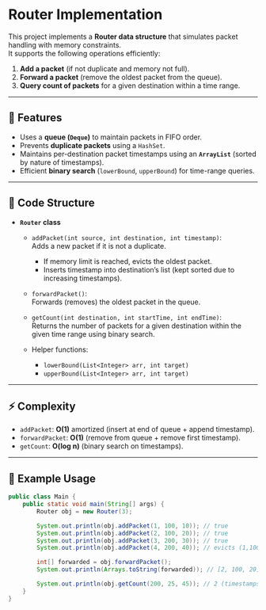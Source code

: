 # Router Implementation

This project implements a **Router data structure** that simulates packet handling with memory constraints.  
It supports the following operations efficiently:

1. **Add a packet** (if not duplicate and memory not full).
2. **Forward a packet** (remove the oldest packet from the queue).
3. **Query count of packets** for a given destination within a time range.

---

## 🚀 Features
- Uses a **queue (`Deque`)** to maintain packets in FIFO order.
- Prevents **duplicate packets** using a `HashSet`.
- Maintains per-destination packet timestamps using an **`ArrayList`** (sorted by nature of timestamps).
- Efficient **binary search** (`lowerBound`, `upperBound`) for time-range queries.

---

## 📂 Code Structure
- **`Router` class**
    - `addPacket(int source, int destination, int timestamp)`:  
      Adds a new packet if it is not a duplicate.
        - If memory limit is reached, evicts the oldest packet.
        - Inserts timestamp into destination’s list (kept sorted due to increasing timestamps).

    - `forwardPacket()`:  
      Forwards (removes) the oldest packet in the queue.

    - `getCount(int destination, int startTime, int endTime)`:  
      Returns the number of packets for a given destination within the given time range using binary search.

    - Helper functions:
        - `lowerBound(List<Integer> arr, int target)`
        - `upperBound(List<Integer> arr, int target)`

---

## ⚡ Complexity
- `addPacket`: **O(1)** amortized (insert at end of queue + append timestamp).
- `forwardPacket`: **O(1)** (remove from queue + remove first timestamp).
- `getCount`: **O(log n)** (binary search on timestamps).

---

## 📝 Example Usage
```java
public class Main {
    public static void main(String[] args) {
        Router obj = new Router(3);

        System.out.println(obj.addPacket(1, 100, 10)); // true
        System.out.println(obj.addPacket(2, 100, 20)); // true
        System.out.println(obj.addPacket(3, 200, 30)); // true
        System.out.println(obj.addPacket(4, 200, 40)); // evicts (1,100,10), returns true

        int[] forwarded = obj.forwardPacket(); 
        System.out.println(Arrays.toString(forwarded)); // [2, 100, 20]

        System.out.println(obj.getCount(200, 25, 45)); // 2 (timestamps 30, 40)
    }
}
